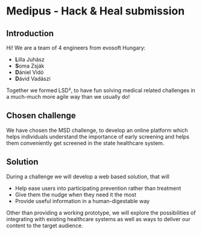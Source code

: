 # Medipus - Hack & Heal submission

## Introduction

Hi! We are a team of 4 engineers from evosoft Hungary:

- **L**illa Juhász
- **S**oma Zsják
- **D**ániel Vidó
- **D**ávid Vadászi

Together we formed LSD², to have fun solving medical related challenges in a much-much more agile way than we usually do!

## Chosen challenge

We have chosen the MSD challenge, to develop an online platform which helps individuals understand the importance of early screening and helps them conveniently get screened in the state healthcare system.

## Solution

During a challenge we will develop a web based solution, that will

- Help ease users into participating prevention rather than treatment
- Give them the nudge when they need it the most
- Provide useful information in a human-digestable way

Other than providing a working prototype, we will explore the possibilities of integrating with existing healthcare systems as well as ways to deliver our content to the target audience.
